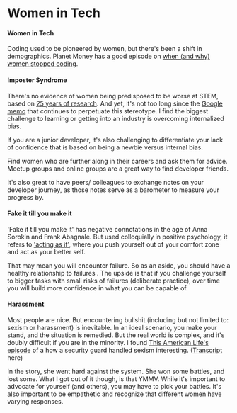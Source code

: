 # Women in Tech

#### Women in Tech

Coding used to be pioneered by women, but there's been a shift in demographics. Planet Money has a good episode on [when \(and why\) women stopped coding](https://www.npr.org/sections/money/2014/10/21/357629765/when-women-stopped-coding). 



#### Imposter Syndrome

There's no evidence of women being predisposed to be worse at STEM, based on [25 years of research](https://www.vox.com/2017/8/11/16127992/google-engineer-memo-research-science-women-biology-tech-james-damore). And yet, it's not too long since the [Google memo](https://gizmodo.com/exclusive-heres-the-full-10-page-anti-diversity-screed-1797564320) that continues to perpetuate this stereotype. I find the biggest challenge to learning or getting into an industry is overcoming internalized bias. 

If you are a junior developer, it's also challenging to differentiate your lack of confidence that is based on being a newbie versus internal bias.

Find women who are further along in their careers and ask them for advice. Meetup groups and online groups are a great way to find developer friends. 

It's also great to have peers/ colleagues to exchange notes on your developer journey, as those notes serve as a barometer to measure your progress by.

#### 

#### Fake it till you make it

'Fake it till you make it' has negative connotations in the age of Anna Sorokin and Frank Abagnale. But used colloquially in positive psychology, it refers to ['acting as if'](https://www.psychologytoday.com/us/blog/what-mentally-strong-people-dont-do/201606/when-fake-it-till-you-make-it-and-when-you-shouldnt), where you push yourself out of your comfort zone and act as your better self. 

That may mean you will encounter failure. So as an aside, you should have a healthy relationship to failures . The upside is that if you challenge yourself to bigger tasks with small risks of failures \(deliberate practice\), over time you will build more confidence in what you can be capable of.



#### Harassment

Most people are nice. But encountering bullshit \(including but not limited to: sexism or harassment\) is inevitable. In an ideal scenario, you make your stand, and the situation is remedied. But the real world is complex, and it's doubly difficult if you are in the minority. I found [This American Life's episode](https://www.thisamericanlife.org/647/ladonna) of a how a security guard handled sexism interesting. \([Transcript](https://www.thisamericanlife.org/647/transcript) here\) 

In the story, she went hard against the system. She won some battles, and lost some. What I got out of it though, is that YMMV. While it's important to advocate for yourself \(and others\), you may have to pick your battles. It's also important to be empathetic and recognize that different women have varying responses. 

